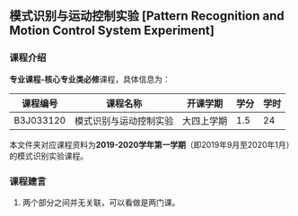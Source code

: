 ## 模式识别与运动控制实验 [Pattern Recognition and Motion Control System Experiment]

### 课程介绍

**专业课程-核心专业类必修**课程，具体信息为：

| 课程编号 | 课程名称 | 开课学期 | 学分 | 学时 |
| --- | --- | --- | --- | --- |
| B3J033120 | 模式识别与运动控制实验 | 大四上学期 | 1.5 | 24 |

本文件夹对应课程资料为**2019-2020学年第一学期**（即2019年9月至2020年1月）的模式识别实验课程。

### 课程建言

1. 两个部分之间并无关联，可以看做是两门课。
